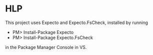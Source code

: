 # HLP
This project uses Expecto and Expecto.FsCheck, installed by running
* PM> Install-Package Expecto 
* PM> Install-Package Expecto.FsCheck

in the Package Manager Console in VS.
